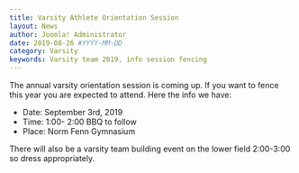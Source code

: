 ```yaml
---
title: Varsity Athlete Orientation Session
layout: News
author: Joomla! Administrator
date: 2019-08-26 #YYYY-MM-DD
category: Varsity
keywords: Varsity team 2019, info session fencing
---
```


The annual varsity orientation session is coming up.  If you want to fence this year you are expected to attend.  Here the info we have:

* Date: September 3rd, 2019
* Time: 1:00- 2:00 BBQ to follow
* Place: Norm Fenn Gymnasium

There will also be a varsity team building event on the lower field 2:00-3:00 so dress appropriately. 
